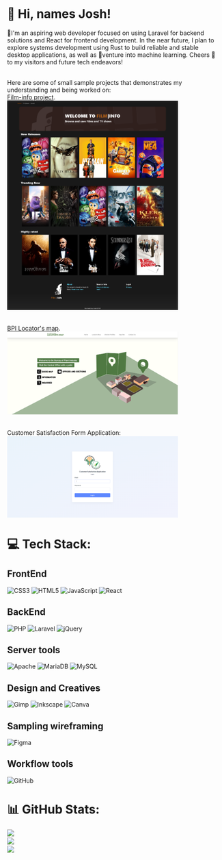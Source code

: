 # 👋 Hi, names Josh!
🔭I'm an aspiring web developer focused on using Laravel for backend solutions and React for frontend development. In the near future, I plan to explore systems development using Rust to build reliable and stable desktop applications, as well as 🚀venture into machine learning. Cheers 🍻 to my visitors and future tech endeavors! 

<br>Here are some of small sample projects that demonstrates my understanding and being worked on:
<br>[Film-info project](https://lomeda-joshua.github.io/film-info/). <br>
<img src="assets/film-info.png" width="400" alt="login-image" />

<br>[BPI Locator's map](https://lomeda-joshua.github.io/locators-map/).<br>
<img src="assets/Locators-map2.PNG" width="400" alt="login-image" />

<br>Customer Satisfaction Form Application:<br>
<img src="assets/bpi-csf/login.PNG" width="400" alt="login-image" />


# 💻 Tech Stack:
## FrontEnd
![CSS3](https://img.shields.io/badge/css3-%231572B6.svg?style=for-the-badge&logo=css3&logoColor=white) ![HTML5](https://img.shields.io/badge/html5-%23E34F26.svg?style=for-the-badge&logo=html5&logoColor=white) ![JavaScript](https://img.shields.io/badge/javascript-%23323330.svg?style=for-the-badge&logo=javascript&logoColor=%23F7DF1E) ![React](https://img.shields.io/badge/react-%2320232a.svg?style=for-the-badge&logo=react&logoColor=%2361DAFB)

## BackEnd
![PHP](https://img.shields.io/badge/php-%23777BB4.svg?style=for-the-badge&logo=php&logoColor=white) ![Laravel](https://img.shields.io/badge/laravel-%23FF2D20.svg?style=for-the-badge&logo=laravel&logoColor=white) ![jQuery](https://img.shields.io/badge/jquery-%230769AD.svg?style=for-the-badge&logo=jquery&logoColor=white)


## Server tools
![Apache](https://img.shields.io/badge/apache-%23D42029.svg?style=for-the-badge&logo=apache&logoColor=white) ![MariaDB](https://img.shields.io/badge/MariaDB-003545?style=for-the-badge&logo=mariadb&logoColor=white) ![MySQL](https://img.shields.io/badge/mysql-4479A1.svg?style=for-the-badge&logo=mysql&logoColor=white)

## Design and Creatives
![Gimp](https://img.shields.io/badge/Gimp-657D8B?style=for-the-badge&logo=gimp&logoColor=FFFFFF) ![Inkscape](https://img.shields.io/badge/Inkscape-e0e0e0?style=for-the-badge&logo=inkscape&logoColor=080A13) ![Canva](https://img.shields.io/badge/Canva-%2300C4CC.svg?style=for-the-badge&logo=Canva&logoColor=white)

## Sampling wireframing
![Figma](https://img.shields.io/badge/figma-%23F24E1E.svg?style=for-the-badge&logo=figma&logoColor=white)

## Workflow tools
![GitHub](https://img.shields.io/badge/github-%23121011.svg?style=for-the-badge&logo=github&logoColor=white)
        
# 📊 GitHub Stats:
![](https://github-readme-stats.vercel.app/api?username=Lomeda-Joshua&theme=dark&hide_border=false&include_all_commits=false&count_private=false)<br/>
![](https://github-readme-streak-stats.herokuapp.com/?user=Lomeda-Joshua&theme=dark&hide_border=false)<br/>
![](https://github-readme-stats.vercel.app/api/top-langs/?username=Lomeda-Joshua&theme=dark&hide_border=false&include_all_commits=false&count_private=false&layout=compact)


<!---
Lomeda-Joshua/Lomeda-Joshua is a ✨ special ✨ repository because its `README.md` (this file) appears on your GitHub profile.
You can click the Preview link to take a look at your changes.
--->
